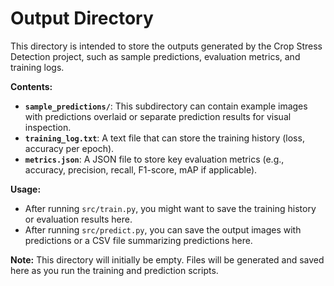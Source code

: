 # Output Directory

This directory is intended to store the outputs generated by the Crop Stress Detection project, such as sample predictions, evaluation metrics, and training logs.

**Contents:**

*   **`sample_predictions/`**: This subdirectory can contain example images with predictions overlaid or separate prediction results for visual inspection.
*   **`training_log.txt`**: A text file that can store the training history (loss, accuracy per epoch).
*   **`metrics.json`**: A JSON file to store key evaluation metrics (e.g., accuracy, precision, recall, F1-score, mAP if applicable).

**Usage:**

*   After running `src/train.py`, you might want to save the training history or evaluation results here.
*   After running `src/predict.py`, you can save the output images with predictions or a CSV file summarizing predictions here.

**Note:**
This directory will initially be empty. Files will be generated and saved here as you run the training and prediction scripts.
